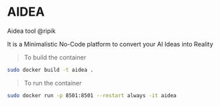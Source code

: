 # AIDEA
Aidea tool @ripik

It is a Minimalistic No-Code platform to convert your AI Ideas into Reality


> To build the container 

```bash
sudo docker build -t aidea .
```

> To run the container 
```bash
sudo docker run -p 8501:8501 --restart always -it aidea 
```
